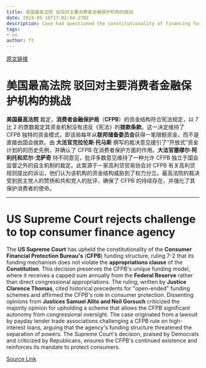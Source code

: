 ```yaml
---
title: 美国最高法院 驳回对主要消费者金融保护机构的挑战
date: 2024-05-16T17:02:04.270Z
description: Case had questioned the constitutionality of financing for the Consumer Financial Protection Bureau
tags: 
- us
author: ft
---
```


[原文链接](https://ft.com/content/c6b09f2f-d0b3-4689-8ec4-aeb09afbb720)

# **美国最高法院** 驳回对主要**消费者金融保护机构**的挑战

**美国最高法院** 裁定，**消费者金融保护局**（**CFPB**）的资金结构符合宪法规定，以 7 比 2 的票数裁定其资金机制没有违反《宪法》的**拨款条款**。这一决定维持了 CFPB 独特的资金模式，即该局每年从**联邦储备委员会**获得一笔限额资金，而不是直接由国会拨款。由 **大法官克拉伦斯·托马斯** 撰写的裁决意见援引了“开放式”资金计划的的历史先例，并确认了 CFPB 在消费者保护方面的作用。**大法官塞缪尔·阿利托和尼尔·戈萨奇** 持不同意见，批评多数意见维持了一种允许 CFPB 独立于国会监督之外的自主机制的裁定。此案源于一家高利贷贸易协会对 CFPB 有关高利贷规则提出的诉讼，他们认为该机构的资金结构威胁到了权力分立。最高法院的裁决受到民主党人的赞扬和共和党人的批评，确保了 CFPB 的持续存在，并强化了其保护消费者的使命。

---

# US Supreme Court rejects challenge to top consumer finance agency

The **US Supreme Court** has upheld the constitutionality of the **Consumer Financial Protection Bureau's** (**CFPB**) funding structure, ruling 7-2 that its funding mechanism does not violate the **appropriations clause** of the **Constitution**. This decision preserves the CFPB's unique funding model, where it receives a capped sum annually from the **Federal Reserve** rather than direct congressional appropriations. The ruling, written by **Justice Clarence Thomas**, cited historical precedents for "open-ended" funding schemes and affirmed the CFPB's role in consumer protection. Dissenting opinions from **Justices Samuel Alito and Neil Gorsuch** criticized the majority opinion for upholding a scheme that allows the CFPB significant autonomy from congressional oversight. The case originated from a lawsuit by payday lender trade associations challenging a CFPB rule on high-interest loans, arguing that the agency's funding structure threatened the separation of powers. The Supreme Court's decision, praised by Democrats and criticized by Republicans, ensures the CFPB's continued existence and reinforces its mandate to protect consumers.

[Source Link](https://ft.com/content/c6b09f2f-d0b3-4689-8ec4-aeb09afbb720)

